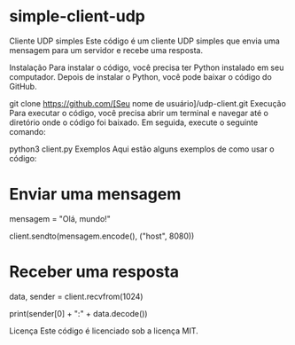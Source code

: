 # simple-client-udp

Cliente UDP simples
Este código é um cliente UDP simples que envia uma mensagem para um servidor e recebe uma resposta.

Instalação
Para instalar o código, você precisa ter Python instalado em seu computador. Depois de instalar o Python, você pode baixar o código do GitHub.

git clone https://github.com/[Seu nome de usuário]/udp-client.git
Execução
Para executar o código, você precisa abrir um terminal e navegar até o diretório onde o código foi baixado. Em seguida, execute o seguinte comando:

python3 client.py
Exemplos
Aqui estão alguns exemplos de como usar o código:

# Enviar uma mensagem

mensagem = "Olá, mundo!"

client.sendto(mensagem.encode(), ("host", 8080))

# Receber uma resposta

data, sender = client.recvfrom(1024)

print(sender[0] + ":" + data.decode())


Licença
Este código é licenciado sob a licença MIT.
